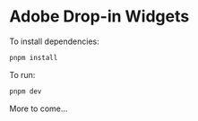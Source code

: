 # Adobe Drop-in Widgets

To install dependencies:

```bash
pnpm install
```

To run:

```bash
pnpm dev
```

More to come...
